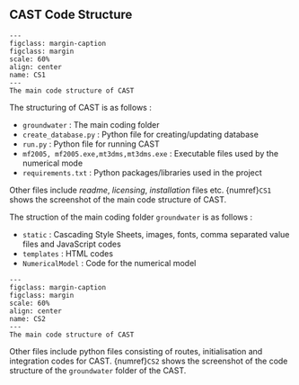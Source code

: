 ## CAST Code Structure 


```{figure} images/CS_f1.png
---
figclass: margin-caption
figclass: margin
scale: 60%
align: center
name: CS1
---
The main code structure of CAST
```

The structuring of CAST is as follows :

* `groundwater` : The main coding folder 
* `create_database.py` : Python file for creating/updating database 
* `run.py` : Python file for running CAST
* `mf2005, mf2005.exe,mt3dms,mt3dms.exe` : Executable files used by the numerical mode
* `requirements.txt` : Python packages/libraries used in the project

Other files include _readme_, _licensing_, _installation_ files etc.
{numref}`CS1` shows the screenshot of the main code structure of CAST.



The struction of the main coding folder `groundwater` is as follows :

* `static` : Cascading Style Sheets, images, fonts, comma separated value files and JavaScript codes
* `templates` : HTML codes
* `NumericalModel` : Code for the numerical model


```{figure} images/CS_f2.png
---
figclass: margin-caption
figclass: margin
scale: 60%
align: center
name: CS2
---
The main code structure of CAST
```


Other files include python files consisting of routes, initialisation and integration codes for CAST.
{numref}`CS2` shows the screenshot of the code structure of the `groundwater` folder of the CAST.

